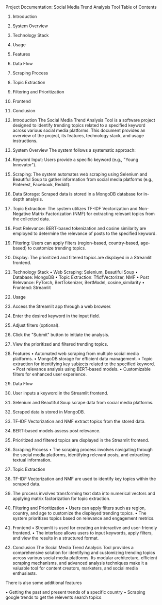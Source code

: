 Project Documentation: Social Media Trend Analysis Tool
Table of Contents
  1.	Introduction
  2.	System Overview
  3.	Technology Stack
  4.	Usage
  5.	Features
  6.	Data Flow
  7.	Scraping Process
  8.	Topic Extraction
  9.	Filtering and Prioritization
  10.	Frontend
  11.	Conclusion
1. Introduction
  The Social Media Trend Analysis Tool is a software project designed to identify trending topics related to a specified keyword across various social media platforms. This document provides an overview of the project, its features, technology stack, and usage instructions.
2. System Overview
  The system follows a systematic approach:
  1.	Keyword Input: Users provide a specific keyword (e.g., "Young Innovator").
  2.	Scraping: The system automates web scraping using Selenium and Beautiful Soup to gather information from social media platforms (e.g., Pinterest, Facebook, Reddit).
  3.	Data Storage: Scraped data is stored in a MongoDB database for in-depth analysis.
  4.	Topic Extraction: The system utilizes TF-IDF Vectorization and Non-Negative Matrix Factorization (NMF) for extracting relevant topics from the collected data.
  5.	Post Relevance: BERT-based tokenization and cosine similarity are employed to determine the relevance of posts to the specified keyword.
  6.	Filtering: Users can apply filters (region-based, country-based, age-based) to customize trending topics.
  7.	Display: The prioritized and filtered topics are displayed in a Streamlit frontend.
3. Technology Stack
  •	Web Scraping: Selenium, Beautiful Soup
  •	Database: MongoDB
  •	Topic Extraction: TfidfVectorizer, NMF
  •	Post Relevance: PyTorch, BertTokenizer, BertModel, cosine_similarity
  •	Frontend: Streamlit
4. Usage
  1.	Access the Streamlit app through a web browser.
  2.	Enter the desired keyword in the input field.
  3.	Adjust filters (optional).
  4.	Click the "Submit" button to initiate the analysis.
  5.	View the prioritized and filtered trending topics.
5. Features
  •	Automated web scraping from multiple social media platforms.
  •	MongoDB storage for efficient data management.
  •	Topic extraction for identifying key subjects related to the specified keyword.
  •	Post relevance analysis using BERT-based models.
  •	Customizable filters for enhanced user experience.

6. Data Flow
  1.	User inputs a keyword in the Streamlit frontend.
  2.	Selenium and Beautiful Soup scrape data from social media platforms.
  3.	Scraped data is stored in MongoDB.
  4.	TF-IDF Vectorization and NMF extract topics from the stored data.
  5.	BERT-based models assess post relevance.
  6.	Prioritized and filtered topics are displayed in the Streamlit frontend.

7. Scraping Process
  •	The scraping process involves navigating through the social media platforms, identifying relevant posts, and extracting textual information.
8. Topic Extraction
  1.	TF-IDF Vectorization and NMF are used to identify key topics within the scraped data.
  2.	The process involves transforming text data into numerical vectors and applying matrix factorization for topic extraction.
9. Filtering and Prioritization
  •	Users can apply filters such as region, country, and age to customize the displayed trending topics.
  •	The system prioritizes topics based on relevance and engagement metrics.
10. Frontend
  •	Streamlit is used for creating an interactive and user-friendly frontend.
  •	The interface allows users to input keywords, apply filters, and view the results in a structured format.

11. Conclusion
  The Social Media Trend Analysis Tool provides a comprehensive solution for identifying and customizing trending topics across various social media platforms. Its modular architecture, efficient scraping mechanisms, and advanced analysis techniques make it a valuable tool for content creators, marketers, and social media enthusiasts.


There is also some additional features

 • Getting the past and present trends of a specific country
 • Scraping google trends to get the relevents search topics

